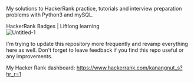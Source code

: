 My solutions to HackerRank practice, tutorials and interview preparation problems with Python3 and mySQL.

HackerRank Badges | Liftlong learning
<br>
![Untitled-1](https://github.com/Kanangnut/hackerrank-solutions/assets/130201193/c82d8d5b-e12e-475c-813e-b97e96443648)
<br>

I'm trying to update this repository more frequently and revamp everything here as well.
Don't forget to leave feedback if you find this repo useful or any improvements.

My Hacker Rank dashboard: https://www.hackerrank.com/kanangnut_s?hr_r=1
